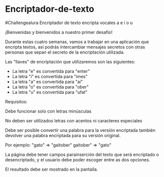 # Encriptador-de-texto
#Challengealura
Encriptador de texto encripta vocales a e i o u 

¡Bienvenidas y bienvenidos a nuestro primer desafío!

Durante estas cuatro semanas, vamos a trabajar en una aplicación que encripta textos, así podrás intercambiar mensajes secretos con otras personas que sepan el secreto de la encriptación utilizada.

Las "llaves" de encriptación que utilizaremos son las siguientes:

<ul>
    <li>La letra "e" es convertida para "enter"</li>
    <li>La letra "i" es convertida para "imes"</li>
    <li>La letra "a" es convertida para "ai"</li>
    <li>La letra "o" es convertida para "ober"</li>
    <li>La letra "u" es convertida para "ufat"</li>
</ul>


Requisitos:

Debe funcionar solo con letras minúsculas

No deben ser utilizados letras con acentos ni caracteres especiales

Debe ser posible convertir una palabra para la versión encriptada también devolver una palabra encriptada para su versión original.

Por ejemplo:
"gato" => "gaitober"
gaitober" => "gato"

La página debe tener campos parainserción del texto que será encriptado o desencriptado, y el usuario debe poder escoger entre as dos opciones.

El resultado debe ser mostrado en la pantalla.

